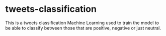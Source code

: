 # tweets-classification
This is a tweets classification Machine Learning used to train the model to be able to classify between those that are positive, negative or just neutral.
